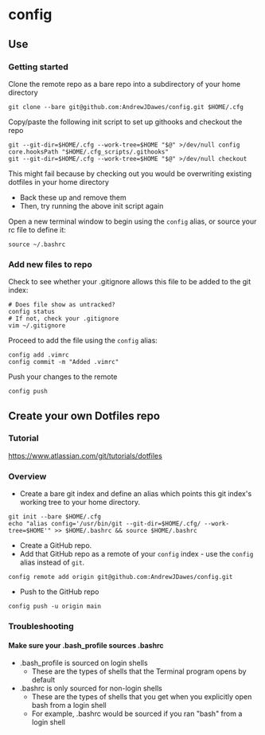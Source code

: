 # config
## Use
### Getting started
Clone the remote repo as a bare repo into a subdirectory of your home directory
```
git clone --bare git@github.com:AndrewJDawes/config.git $HOME/.cfg
```
Copy/paste the following init script to set up githooks and checkout the repo
```
git --git-dir=$HOME/.cfg --work-tree=$HOME "$@" >/dev/null config core.hooksPath "$HOME/.cfg_scripts/.githooks"
git --git-dir=$HOME/.cfg --work-tree=$HOME "$@" >/dev/null checkout
```
This might fail because by checking out you would be overwriting existing dotfiles in your home directory
- Back these up and remove them
- Then, try running the above init script again

Open a new terminal window to begin using the `config` alias, or source your rc file to define it:
```
source ~/.bashrc
```
### Add new files to repo
Check to see whether your .gitignore allows this file to be added to the git index:
```
# Does file show as untracked?
config status
# If not, check your .gitignore
vim ~/.gitignore
```
Proceed to add the file using the `config` alias:
```
config add .vimrc
config commit -m "Added .vimrc"
```
Push your changes to the remote
```
config push
```
## Create your own Dotfiles repo
### Tutorial
https://www.atlassian.com/git/tutorials/dotfiles
### Overview
- Create a bare git index and define an alias which points this git index's working tree to your home directory.
```
git init --bare $HOME/.cfg
echo "alias config='/usr/bin/git --git-dir=$HOME/.cfg/ --work-tree=$HOME'" >> $HOME/.bashrc && source $HOME/.bashrc
```
- Create a GitHub repo.
- Add that GitHub repo as a remote of your `config` index - use the `config` alias instead of `git`.
```
config remote add origin git@github.com:AndrewJDawes/config.git
```
- Push to the GitHub repo
```
config push -u origin main
```
### Troubleshooting
#### Make sure your .bash_profile sources .bashrc
* .bash_profile is sourced on login shells
	* These are the types of shells that the Terminal program opens by default
* .bashrc is only sourced for non-login shells
	* These are the types of shells that you get when you explicitly open bash from a login shell
	* For example, .bashrc would be sourced if you ran "bash" from a login shell
